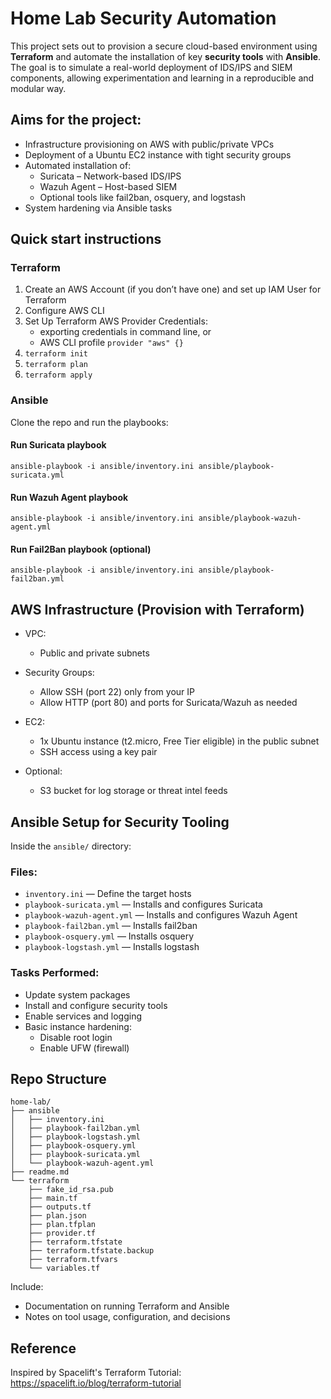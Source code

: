 # Home Lab Security Automation

This project sets out to provision a secure cloud-based environment using **Terraform** and automate the installation of key **security tools** with **Ansible**. The goal is to simulate a real-world deployment of IDS/IPS and SIEM components, allowing experimentation and learning in a reproducible and modular way.

## Aims for the project:

- Infrastructure provisioning on AWS with public/private VPCs  
- Deployment of a Ubuntu EC2 instance with tight security groups  
- Automated installation of:
  - Suricata – Network-based IDS/IPS  
  - Wazuh Agent – Host-based SIEM  
  - Optional tools like fail2ban, osquery, and logstash  
- System hardening via Ansible tasks  

## Quick start instructions

### Terraform
1. Create an AWS Account (if you don’t have one) and set up IAM User for Terraform
2. Configure AWS CLI
3. Set Up Terraform AWS Provider Credentials:
    - exporting credentials in command line, or
    - AWS CLI profile `provider "aws" {}`
5. `terraform init`
6. `terraform plan`
7. `terraform apply`


### Ansible
Clone the repo and run the playbooks:

#### Run Suricata playbook
```ansible-playbook -i ansible/inventory.ini ansible/playbook-suricata.yml```

#### Run Wazuh Agent playbook
```ansible-playbook -i ansible/inventory.ini ansible/playbook-wazuh-agent.yml```

#### Run Fail2Ban playbook (optional)
```ansible-playbook -i ansible/inventory.ini ansible/playbook-fail2ban.yml```

## AWS Infrastructure (Provision with Terraform)

- VPC:  
  - Public and private subnets  

- Security Groups:  
  - Allow SSH (port 22) only from your IP  
  - Allow HTTP (port 80) and ports for Suricata/Wazuh as needed  

- EC2:  
  - 1x Ubuntu instance (t2.micro, Free Tier eligible) in the public subnet  
  - SSH access using a key pair  

- Optional:  
  - S3 bucket for log storage or threat intel feeds  

## Ansible Setup for Security Tooling

Inside the `ansible/` directory:

### Files:
- `inventory.ini` — Define the target hosts  
- `playbook-suricata.yml` — Installs and configures Suricata  
- `playbook-wazuh-agent.yml` — Installs and configures Wazuh Agent  
- `playbook-fail2ban.yml` — Installs fail2ban  
- `playbook-osquery.yml` — Installs osquery  
- `playbook-logstash.yml` — Installs logstash  

### Tasks Performed:
- Update system packages  
- Install and configure security tools  
- Enable services and logging  
- Basic instance hardening:  
  - Disable root login  
  - Enable UFW (firewall)  

## Repo Structure

```
home-lab/
├── ansible
│   ├── inventory.ini
│   ├── playbook-fail2ban.yml
│   ├── playbook-logstash.yml
│   ├── playbook-osquery.yml
│   ├── playbook-suricata.yml
│   └── playbook-wazuh-agent.yml
├── readme.md
└── terraform
    ├── fake_id_rsa.pub
    ├── main.tf
    ├── outputs.tf
    ├── plan.json
    ├── plan.tfplan
    ├── provider.tf
    ├── terraform.tfstate
    ├── terraform.tfstate.backup
    ├── terraform.tfvars
    └── variables.tf
```

Include:  
- Documentation on running Terraform and Ansible  
- Notes on tool usage, configuration, and decisions  

## Reference

Inspired by Spacelift's Terraform Tutorial:  
https://spacelift.io/blog/terraform-tutorial